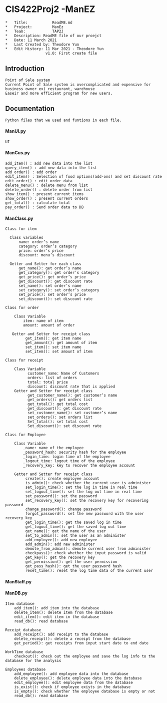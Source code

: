 # CIS422Proj2 -ManEZ

    *   Title:			 ReadME.md
    *   Project:		 ManEz
    *   Team:			 TAP2J
    *   Description: ReadME file of our proejct
    *   Date: 11 March 2021
    *   Last Created by: Theodore Yun
    *   Edit History: 11 Mar 2021 - Theodore Yun
                      v1.0: First create file
                  
 
## Introduction
    Point of Sale system
    Current Point of Sale system is overcomplicated and expensive for business owner ex) restaurant, warehouse
    Easeir and more efficient program for new users.

## Documentation
    Python files that we used and funtions in each file.
    
#### ManUI.py
    UI
    
#### ManCus.py
    add_item() : add new data into the list
    query_item() : add new data into the list
    add_order() : add order
    edit_item() : Selection of food options(add-ons) and set discount rate
    edit_order() : edit order data
    delete_menu() : delete menu from list
    delete_order() : delete order from list
    show_item() : present current items
    show_order() : present current orders
    get_total() : calculate total
    pay_order() : Send order data to DB

#### ManClass.py
    Class for item
    
      Class variables
          name: order’s name
          category: order’s category	
          price: order’s price
          discount: menu’s discount
        
      Getter and Setter for each class
          get_name(): get order’s name
          get_category(): get order’s category	
          get_price(): get order’s price
          get_discount(): get discount rate
          set_name(): set order’s name
          set_category(): set order’s category	
          set_price(): set order’s price
          set_discount(): set discount rate
         
    Class for order
    
        Class Variable
            item: name of item
            amount: amount of order
        
       Getter and Setter for receipt class
             get_item(): get item name
             get_amount(): get amount of item
             set_item(): set item name
             set_item(): set amount of item
    
    Class for receipt
    
        Class Variable
              customer_name: Name of Customers
              orders: list of orders
              total: total price
              discount: discount rate that is applied
        Getter and Setter for receipt class
              get_customer_name(): get customer’s name
              get_orders(): get orders list
              get_total(): get total cost
              get_discount(): get discount rate
              set_customer_name(): set customer’s name	
              set_orders(): set orders list
              Set_total(): set total cost
              Set_discount(): set discount rate
        
    Class for Employee
    
        Class Variable
            _name: name of the employee
            _password_hash: security hash for the employee
            _login_time: login time of the employee
            _logout_time: logout time of the employee
            _recovery_key: key to recover the employee account
        
        Getter and Setter for receipt class
             create(): create employee account
             is_admin(): check whether the current user is administer
             set_login_time(): set the log in time in real time
             set_logout_time(): set the log out time in real time
             set_password(): set the password
             set_recovery_key(): set the recovery key for recovering password
             change_password(): change password
             forgot_password(): set the new password with the user recovery key
             get_login_time(): get the saved log in time
             get_logout_time(): get the saved log out time
             get_name(): get the name of the user
             set_to_admin(): set the user as an administer
             add_employee(): add new employee
             add_admin(): add new administer
             demote_from_admin(): demote current user from administer
             checkpass(): check whether the input password is valid
             get_key(): get the recovery key
             get_permission(): get the user permission
             get_pass_hash(): get the user password hash
             reset_time(): reset the log time data of the current user

#### ManStaff.py
#### ManDB.py

    Item database
        add_item(): add item into the database 
        delete_item(): delete item from the database
        edit_item(): edit item in the database
        read_db(): read database
        
    Receipt database
        add_receipt(): add receipt to the database
        delete_receipt(): delete a receipt from the database
        get_period(): get receipts from input start date to end date
        
    WorkTime database
        checkout(): check out the employee and save the log info to the database for the analysis
        
    Employees database
        add_employee(): add employee data into the database
        delete_employee(): delete employee data into the database
        edit_employee(): edit employee data from the database
        is_exist(): check if employee exists in the database
        is_empty(): check whether the employee database is empty or not
        read_db(): read database
